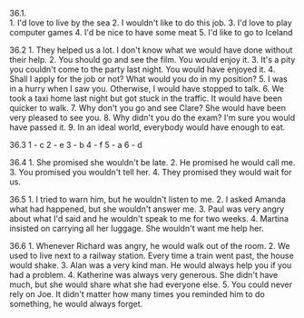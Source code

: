36.1.  
    1. I'd love to live by the sea
    2. I wouldn't like to do this job.
    3. I'd love to play computer games
    4. I'd be nice to have some meat
    5. I'd like to go to Iceland

36.2
    1. They helped us a lot. I don't know what we would have done without their help.
    2. You should go and see the film. You would enjoy it.
    3. It's a pity you couldn't come to the party last night. You would have enjoyed it.
    4. Shall I apply for the job or not? What would you do in my position?
    5. I was in a hurry when I saw you. Otherwise, I would have stopped to talk.
    6. We took a taxi home last night but got stuck in the traffic. It would have been quicker to walk.
    7. Why don't you go and see Clare? She would have been very pleased to see you.
    8. Why didn't you do the exam? I'm sure you would have passed it.
    9. In an ideal world, everybody would have enough to eat.

36.3
    1 - c
    2 - e
    3 - b
    4 - f
    5 - a
    6 - d

36.4
    1. She promised she wouldn't be late.
    2. He promised he would call me.
    3. You promised you wouldn't tell her.
    4. They promised they would wait for us.

36.5
    1. I tried to warn him, but he wouldn't listen to me.
    2. I asked Amanda what had happened, but she wouldn't answer me.
    3. Paul was very angry about what I'd said and he wouldn't speak to me for two weeks.
    4. Martina insisted on carrying all her luggage. She wouldn't want me help her.

36.6
    1. Whenever Richard was angry, he would walk out of the room.
    2. We used to live next to a railway station. Every time a train went past, the house would shake.
    3. Alan was a very kind man. He would always help you if you had a problem.
    4. Katherine was always very generous. She didn't have much, but she would share what she had everyone else.
    5. You could never rely on Joe. It didn't matter how many times you reminded him to do something, he would always forget.